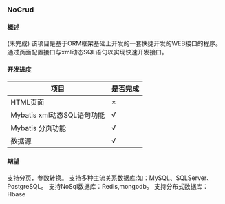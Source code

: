 ### NoCrud
#### 概述
(未完成)
该项目是基于ORM框架基础上开发的一套快捷开发的WEB接口的程序。
通过页面配置接口与xml动态SQL语句以实现快速开发接口。



#### 开发进度
|  项目   | 是否完成  |
|  ----  | ----  |
| HTML页面|×|
| Mybatis xml动态SQL语句功能|√|
| Mybatis 分页功能|√|
| 数据源|√|

#### 期望
支持分页，参数转换。
支持多种主流关系数据库:如：MySQL、SQLServer、PostgreSQL。
支持NoSql数据库：Redis,mongodb。
支持分布式数据库：Hbase